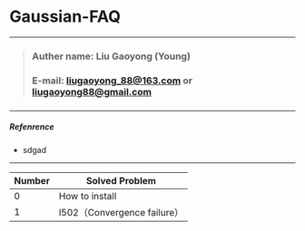 # Gaussian-FAQ

---
> ### Auther name: Liu Gaoyong (Young)
> ### E-mail: liugaoyong_88@163.com or liugaoyong88@gmail.com
> ### 

---
##### Refenrence
- sdgad

---



Number | Solved Problem
    -  | -
  0    | How to install
  1    | l502（Convergence failure）










